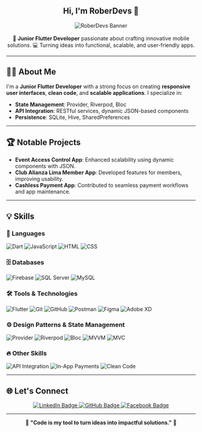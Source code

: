 <div align="center">
  <h2>Hi, I'm RoberDevs 👋</h2>
  <img src="https://via.placeholder.com/800x200?text=RoberDevs+Banner" alt="RoberDevs Banner">
  <br><br>
  🚀 <strong>Junior Flutter Developer</strong> passionate about crafting innovative mobile solutions.  
  💻 Turning ideas into functional, scalable, and user-friendly apps.
</div>

---

## 👨‍💻 About Me
I'm a **Junior Flutter Developer** with a strong focus on creating **responsive user interfaces**, **clean code**, and **scalable applications**. I specialize in:

- **State Management**: Provider, Riverpod, Bloc  
- **API Integration**: RESTful services, dynamic JSON-based components  
- **Persistence**: SQLite, Hive, SharedPreferences  

---

## 🏆 Notable Projects
- **Event Access Control App**: Enhanced scalability using dynamic components with JSON.  
- **Club Alianza Lima Member App**: Developed features for members, improving usability.  
- **Cashless Payment App**: Contributed to seamless payment workflows and app maintenance.  

---

## 💡 Skills
### 🚀 Languages
![Dart](https://badgen.net/badge/Language/Dart/0175C2?icon=swift)
![JavaScript](https://badgen.net/badge/Language/JavaScript/F7DF1E?icon=javascript)
![HTML](https://badgen.net/badge/Markup/HTML/E34F26?icon=html5)
![CSS](https://badgen.net/badge/Styles/CSS/1572B6?icon=css3)

### 🗄️ Databases
![Firebase](https://badgen.net/badge/Database/Firebase/FFCA28?icon=firebase)
![SQL Server](https://badgen.net/badge/Database/SQL%20Server/CC2927?icon=microsoft)
![MySQL](https://badgen.net/badge/Database/MySQL/4479A1?icon=mysql)

### 🛠️ Tools & Technologies
![Flutter](https://badgen.net/badge/Framework/Flutter/02569B?icon=flutter)
![Git](https://badgen.net/badge/Version%20Control/Git/F05032?icon=git)
![GitHub](https://badgen.net/badge/Repo/GitHub/181717?icon=github)
![Postman](https://badgen.net/badge/API/Postman/FF6C37?icon=postman)
![Figma](https://badgen.net/badge/Design/Figma/F24E1E?icon=figma)
![Adobe XD](https://badgen.net/badge/Design/Adobe%20XD/FF61F6?icon=adobe)

### ⚙️ Design Patterns & State Management
![Provider](https://badgen.net/badge/State%20Management/Provider/blue)
![Riverpod](https://badgen.net/badge/State%20Management/Riverpod/green)
![Bloc](https://badgen.net/badge/State%20Management/Bloc/orange)
![MVVM](https://badgen.net/badge/Pattern/MVVM/purple)
![MVC](https://badgen.net/badge/Pattern/MVC/cyan)

### 🔥 Other Skills
![API Integration](https://badgen.net/badge/API/RESTful/blue)
![In-App Payments](https://badgen.net/badge/Feature/In-App%20Payments/green)
![Clean Code](https://badgen.net/badge/Code%20Style/Clean/blue)

---

## 🌐 Let's Connect

<p align="center">
  <a href="https://linkedin.com/in/roberto-poemape-b27109191" target="_blank">
    <img src="https://badgen.net/badge/LinkedIn/View%20Profile/blue?icon=linkedin" alt="LinkedIn Badge"/>
  </a>
  <a href="https://github.com/Robertopoemape" target="_blank">
    <img src="https://badgen.net/badge/GitHub/Robertopoemape/black?icon=github" alt="GitHub Badge"/>
  </a>
  <a href="https://www.facebook.com/tu_perfil" target="_blank">
    <img src="https://badgen.net/badge/Facebook/Follow/blue?icon=facebook" alt="Facebook Badge"/>
  </a>
</p>

---

<div align="center">
  💬 <strong>"Code is my tool to turn ideas into impactful solutions."</strong> 🚀  
</div>
